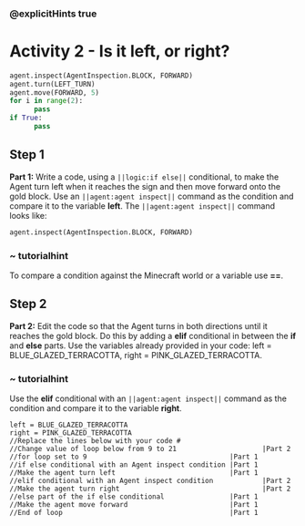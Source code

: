 ### @explicitHints true
 
# Activity 2 -  Is it left, or right? 

```python
agent.inspect(AgentInspection.BLOCK, FORWARD)
agent.turn(LEFT_TURN)
agent.move(FORWARD, 5)
for i in range(2):
      pass
if True:
      pass
```

## Step 1
**Part 1:** Write a code, using a `||logic:if else||` conditional, to make the Agent turn left when it reaches the sign and
then move forward onto the gold block. Use an `||agent:agent inspect||` command as the condition and compare it to the variable **left**.
The `||agent:agent inspect||` command looks like: 
```python
agent.inspect(AgentInspection.BLOCK, FORWARD)
```
### ~ tutorialhint 
To compare a condition against the Minecraft world or a variable use **==**.


## Step 2
**Part 2:** Edit the code so that the Agent turns in both directions until it reaches the gold block. Do this by adding a **elif**
conditional in between the **if** and **else** parts. Use the variables already provided in your code: left = BLUE_GLAZED_TERRACOTTA, right = PINK_GLAZED_TERRACOTTA.
### ~ tutorialhint 
Use the **elif** conditional with an `||agent:agent inspect||` command
as the condition and compare it to the variable **right**.

```template
left = BLUE_GLAZED_TERRACOTTA
right = PINK_GLAZED_TERRACOTTA
//Replace the lines below with your code #
//Change value of loop below from 9 to 21                     |Part 2
//for loop set to 9                                   |Part 1
//if else conditional with an Agent inspect condition |Part 1
//Make the agent turn left                            |Part 1
//elif conditional with an Agent inspect condition            |Part 2
//Make the agent turn right                                   |Part 2
//else part of the if else conditional                |Part 1
//Make the agent move forward                         |Part 1
//End of loop                                         |Part 1
```
